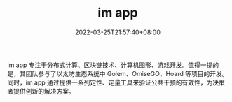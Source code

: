 ﻿---
weight: 
title: "im app"
description: "im app 专注于分布式计算、区块链技术、计算机图形、游戏开发"
date: 2022-03-25T21:57:40+08:00
lastmod: 2022-03-25T16:45:40+08:00
draft: false
authors: ["Metabd"]
featuredImage: "im-app.jpg"
link: ""
tags: ["研究机构","im app"]
categories: ["navigation"]
navigation: ["研究机构"]
lightgallery: true
toc: true
pinned: false
recommend: false
recommend1: false
---
im app 专注于分布式计算、区块链技术、计算机图形、游戏开发。值得一提的是，其团队参与了以太坊生态系统中 Golem、OmiseGO、Hoard 等项目的开发。同时，im app 通过提供一系列定性、定量工具来验证公共干预的有效性，为决策者提供创新的解决方案。

